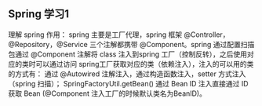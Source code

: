 ## Spring 学习1

 理解 spring 作用： spring 主要是工厂代理，spring 框架 @Controller，@Repository，@Service 三个注解都携带 @Component。spring 通过配置扫描包通过 @Component 注解将 class 注入到spring 工厂（控制反转），之后使用对应的类时可以通过访问 spring工厂获取对应的类（依赖注入），注入的可以用的类的方式有： 通过 @Autowired 注解注入，通过构造函数注入，setter 方式注入（spring 扫描）； SpringFactoryUtil.getBean() 通过 Bean ID 注入直接通过 ID 获取 Bean (@Component 注入工厂的时候默认类名为BeanID)。
 
 
